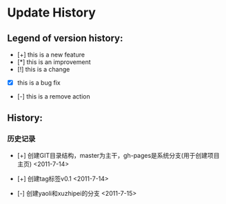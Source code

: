 ﻿
Update History
===============

Legend of version history:
---------------------------

 - [+]	this is a new feature
 - [*]	this is an improvement
 - [!]	this is a change
 - [x]	this is a bug fix
 - [-]  this is a remove action


History:
--------
### 历史记录
 - [+] 创建GIT目录结构，master为主干，gh-pages是系统分支(用于创建项目主页)    <2011-7-14>

 - [+] 创建tag标签v0.1    <2011-7-14>
 
 - [-] 创建yaoli和xuzhipei的分支     <2011-7-15>
